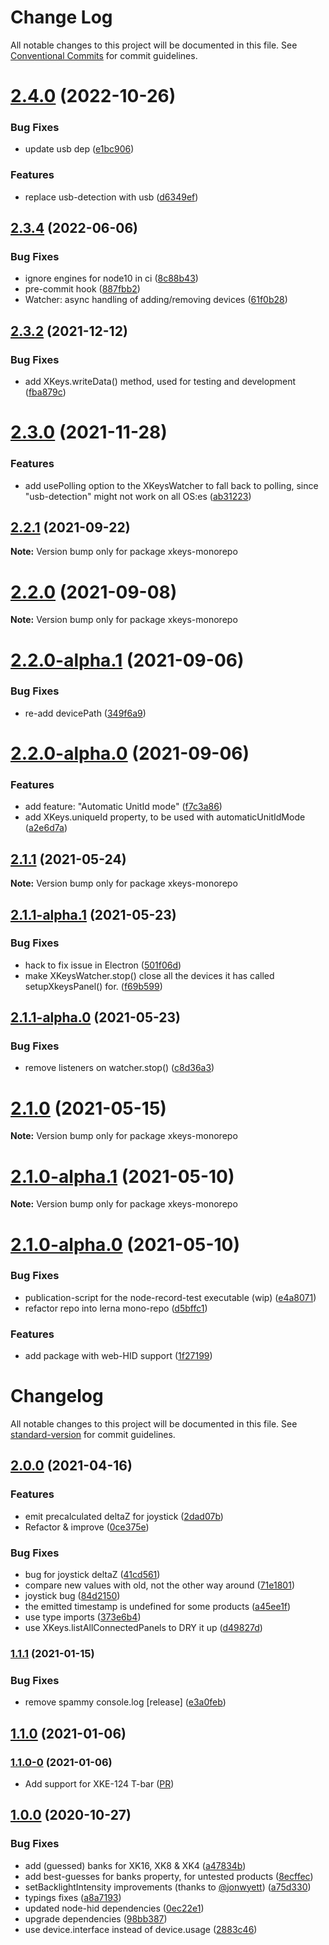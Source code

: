 # Change Log

All notable changes to this project will be documented in this file.
See [Conventional Commits](https://conventionalcommits.org) for commit guidelines.

# [2.4.0](https://github.com/SuperFlyTV/xkeys/compare/v2.3.4...v2.4.0) (2022-10-26)


### Bug Fixes

* update usb dep ([e1bc906](https://github.com/SuperFlyTV/xkeys/commit/e1bc9060e4ef82dce690a2bb76fb01601ed28f7a))


### Features

* replace usb-detection with usb ([d6349ef](https://github.com/SuperFlyTV/xkeys/commit/d6349ef0b0477045dd8a540887918cc2af8370aa))





## [2.3.4](https://github.com/SuperFlyTV/xkeys/compare/v2.3.3...v2.3.4) (2022-06-06)


### Bug Fixes

* ignore engines for node10 in ci ([8c88b43](https://github.com/SuperFlyTV/xkeys/commit/8c88b43f9d694ac82d094b82042c82bde25e5bd1))
* pre-commit hook ([887fbb2](https://github.com/SuperFlyTV/xkeys/commit/887fbb2f9b89369dfaa0ccf851646252af9686af))
* Watcher: async handling of adding/removing devices ([61f0b28](https://github.com/SuperFlyTV/xkeys/commit/61f0b28571a3df72b49f4bd84b6d842408e86acd))





## [2.3.2](https://github.com/SuperFlyTV/xkeys/compare/v2.3.0...v2.3.2) (2021-12-12)


### Bug Fixes

* add XKeys.writeData() method, used for testing and development ([fba879c](https://github.com/SuperFlyTV/xkeys/commit/fba879c0f93ee64fbcdbd7faf5863998300c2016))





# [2.3.0](https://github.com/SuperFlyTV/xkeys/compare/v2.2.1...v2.3.0) (2021-11-28)


### Features

* add usePolling option to the XKeysWatcher to fall back to polling, since "usb-detection" might not work on all OS:es ([ab31223](https://github.com/SuperFlyTV/xkeys/commit/ab312236b14cb8f961d0b0bf878c611487a5983f))





## [2.2.1](https://github.com/SuperFlyTV/xkeys/compare/v2.2.0...v2.2.1) (2021-09-22)

**Note:** Version bump only for package xkeys-monorepo





# [2.2.0](https://github.com/SuperFlyTV/xkeys/compare/v2.2.0-alpha.1...v2.2.0) (2021-09-08)

**Note:** Version bump only for package xkeys-monorepo





# [2.2.0-alpha.1](https://github.com/SuperFlyTV/xkeys/compare/v2.2.0-alpha.0...v2.2.0-alpha.1) (2021-09-06)


### Bug Fixes

* re-add devicePath ([349f6a9](https://github.com/SuperFlyTV/xkeys/commit/349f6a93ace9480e18d5ed695186920165fea6e7))





# [2.2.0-alpha.0](https://github.com/SuperFlyTV/xkeys/compare/v2.1.1...v2.2.0-alpha.0) (2021-09-06)


### Features

* add feature: "Automatic UnitId mode" ([f7c3a86](https://github.com/SuperFlyTV/xkeys/commit/f7c3a869e8820f856831aad576ce7978dfb9d75c))
* add XKeys.uniqueId property, to be used with automaticUnitIdMode ([a2e6d7a](https://github.com/SuperFlyTV/xkeys/commit/a2e6d7a6ec917d82bc2a71c1922c22c061232908))





## [2.1.1](https://github.com/SuperFlyTV/xkeys/compare/v2.1.1-alpha.1...v2.1.1) (2021-05-24)

**Note:** Version bump only for package xkeys-monorepo





## [2.1.1-alpha.1](https://github.com/SuperFlyTV/xkeys/compare/v2.1.1-alpha.0...v2.1.1-alpha.1) (2021-05-23)


### Bug Fixes

* hack to fix issue in Electron ([501f06d](https://github.com/SuperFlyTV/xkeys/commit/501f06de9a2413832dab4b6a0ef4ef7d2b668967))
* make XKeysWatcher.stop() close all the devices it has called setupXkeysPanel() for. ([f69b599](https://github.com/SuperFlyTV/xkeys/commit/f69b59912a62b8dcc5ff00a2083c793851bba15c))





## [2.1.1-alpha.0](https://github.com/SuperFlyTV/xkeys/compare/v2.1.0...v2.1.1-alpha.0) (2021-05-23)


### Bug Fixes

* remove listeners on watcher.stop() ([c8d36a3](https://github.com/SuperFlyTV/xkeys/commit/c8d36a3602b8c460233b82a48f6c28a04f52c9de))





# [2.1.0](https://github.com/SuperFlyTV/xkeys/compare/v2.1.0-alpha.0...v2.1.0) (2021-05-15)

**Note:** Version bump only for package xkeys-monorepo





# [2.1.0-alpha.1](https://github.com/SuperFlyTV/xkeys/compare/v2.1.0-alpha.0...v2.1.0-alpha.1) (2021-05-10)

**Note:** Version bump only for package xkeys-monorepo





# [2.1.0-alpha.0](https://github.com/SuperFlyTV/xkeys/compare/v2.0.0...v2.1.0-alpha.0) (2021-05-10)


### Bug Fixes

* publication-script for the node-record-test executable (wip) ([e4a8071](https://github.com/SuperFlyTV/xkeys/commit/e4a80719686048b010976d464adb6a40bf86b3c0))
* refactor repo into lerna mono-repo ([d5bffc1](https://github.com/SuperFlyTV/xkeys/commit/d5bffc1798e7c8e89ae9fcc4355afd438ea82d3a))


### Features

* add package with web-HID support ([1f27199](https://github.com/SuperFlyTV/xkeys/commit/1f2719969faf93ba45a2bc767f64543fb9ffe6ea))





# Changelog

All notable changes to this project will be documented in this file. See [standard-version](https://github.com/conventional-changelog/standard-version) for commit guidelines.

## [2.0.0](https://github.com/SuperFlyTV/xkeys/compare/v1.1.1...v2.0.0) (2021-04-16)


### Features

* emit precalculated deltaZ for joystick ([2dad07b](https://github.com/SuperFlyTV/xkeys/commit/2dad07b895ba1c284a708a017eb6e7008e2e15a9))
* Refactor & improve ([0ce375e](https://github.com/SuperFlyTV/xkeys/commit/0ce375ef4f16ccdfa05623f4382084fecbe4162d))


### Bug Fixes

* bug for joystick deltaZ ([41cd561](https://github.com/SuperFlyTV/xkeys/commit/41cd5618e48f8b07c9bcbe9a5760c02e3cadb529))
* compare new values with old, not the other way around ([71e1801](https://github.com/SuperFlyTV/xkeys/commit/71e1801e2fbf5a8c3e9e1f71cc839ada72eb796c))
* joystick bug ([84d2150](https://github.com/SuperFlyTV/xkeys/commit/84d21503ff670f1e4b6d1f021d1b98b1c661fc55))
* the emitted timestamp is undefined for some products ([a45ee1f](https://github.com/SuperFlyTV/xkeys/commit/a45ee1fd7982d40ef9b3f97f0ffa6c2a7d928d71))
* use type imports ([373e6b4](https://github.com/SuperFlyTV/xkeys/commit/373e6b40144e9d51ec064cb50deb315a50f24868))
* use XKeys.listAllConnectedPanels to DRY it up ([d49827d](https://github.com/SuperFlyTV/xkeys/commit/d49827d093474eeebd9d294c4f7c391c54c5daec))

### [1.1.1](https://github.com/SuperFlyTV/xkeys/compare/v1.1.0...v1.1.1) (2021-01-15)


### Bug Fixes

* remove spammy console.log [release] ([e3a0feb](https://github.com/SuperFlyTV/xkeys/commit/e3a0feb0b48686adc1eb2b431a140c25c721c906))

## [1.1.0](https://github.com/SuperFlyTV/xkeys/compare/v1.0.0...v1.1.0) (2021-01-06)

### [1.1.0-0](https://github.com/SuperFlyTV/xkeys/compare/v1.0.0...v1.0.1-0) (2021-01-06)
* Add support for XKE-124 T-bar ([PR](https://github.com/SuperFlyTV/xkeys/pull/23))

## [1.0.0](https://github.com/SuperFlyTV/xkeys/compare/v0.1.1...v1.0.0) (2020-10-27)


### Bug Fixes

* add (guessed) banks for XK16, XK8 & XK4 ([a47834b](https://github.com/SuperFlyTV/xkeys/commit/a47834be031d29033dd04f5978dd7156c473a282))
* add best-guesses for banks property, for untested products ([8ecffec](https://github.com/SuperFlyTV/xkeys/commit/8ecffeca442b1b5b06fe683b30a4d05e55fb010f))
* setBacklightIntensity improvements (thanks to [@jonwyett](https://github.com/jonwyett)) ([a75d330](https://github.com/SuperFlyTV/xkeys/commit/a75d330f2161cf8b9d191feec2985ff14a36689d))
* typings fixes ([a8a7193](https://github.com/SuperFlyTV/xkeys/commit/a8a7193ba44bc691676161dcb3955d7184c1dbae))
* updated node-hid dependencies ([0ec22e1](https://github.com/SuperFlyTV/xkeys/commit/0ec22e10e9f471ed6a9555847a7f37a645e75228))
* upgrade dependencies ([98bb387](https://github.com/SuperFlyTV/xkeys/commit/98bb3878ece0f4e5032d31200ba641b881e40006))
* use device.interface instead of device.usage ([2883c46](https://github.com/SuperFlyTV/xkeys/commit/2883c466f2ea26585a14b6e9765fa4146ba17554))
